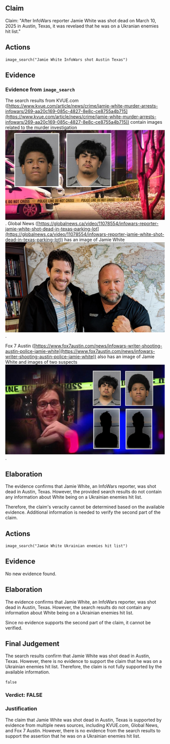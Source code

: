 ## Claim
Claim: "After InfoWars reporter Jamie White was shot dead on March 10, 2025 in Austin, Texas, it was revelaed that he was on a Ukranian enemies hit list."

## Actions
```
image_search("Jamie White InfoWars shot Austin Texas")
```

## Evidence
### Evidence from `image_search`
The search results from KVUE.com ([https://www.kvue.com/article/news/crime/jamie-white-murder-arrests-infowars/269-aa20c169-085c-4827-8e8c-ce8755a4b715](https://www.kvue.com/article/news/crime/jamie-white-murder-arrests-infowars/269-aa20c169-085c-4827-8e8c-ce8755a4b715)) contain images related to the murder investigation ![image 6339](media/2025-08-29_22-44-1756507454-669212.jpg). Global News ([https://globalnews.ca/video/11078554/infowars-reporter-jamie-white-shot-dead-in-texas-parking-lot](https://globalnews.ca/video/11078554/infowars-reporter-jamie-white-shot-dead-in-texas-parking-lot)) has an image of Jamie White ![image 6340](media/2025-08-29_22-44-1756507454-880438.jpg).

Fox 7 Austin ([https://www.fox7austin.com/news/infowars-writer-shooting-austin-police-jamie-white](https://www.fox7austin.com/news/infowars-writer-shooting-austin-police-jamie-white)) also has an image of Jamie White and images of two suspects ![image 6341](media/2025-08-29_22-44-1756507455-366687.jpg).


## Elaboration
The evidence confirms that Jamie White, an InfoWars reporter, was shot dead in Austin, Texas. However, the provided search results do not contain any information about White being on a Ukrainian enemies hit list.

Therefore, the claim's veracity cannot be determined based on the available evidence. Additional information is needed to verify the second part of the claim.


## Actions
```
image_search("Jamie White Ukrainian enemies hit list")
```

## Evidence
No new evidence found.

## Elaboration
The evidence confirms that Jamie White, an InfoWars reporter, was shot dead in Austin, Texas. However, the search results do not contain any information about White being on a Ukrainian enemies hit list.

Since no evidence supports the second part of the claim, it cannot be verified.


## Final Judgement
The search results confirm that Jamie White was shot dead in Austin, Texas. However, there is no evidence to support the claim that he was on a Ukrainian enemies hit list. Therefore, the claim is not fully supported by the available information.

`false`

### Verdict: FALSE

### Justification
The claim that Jamie White was shot dead in Austin, Texas is supported by evidence from multiple news sources, including KVUE.com, Global News, and Fox 7 Austin. However, there is no evidence from the search results to support the assertion that he was on a Ukrainian enemies hit list.
